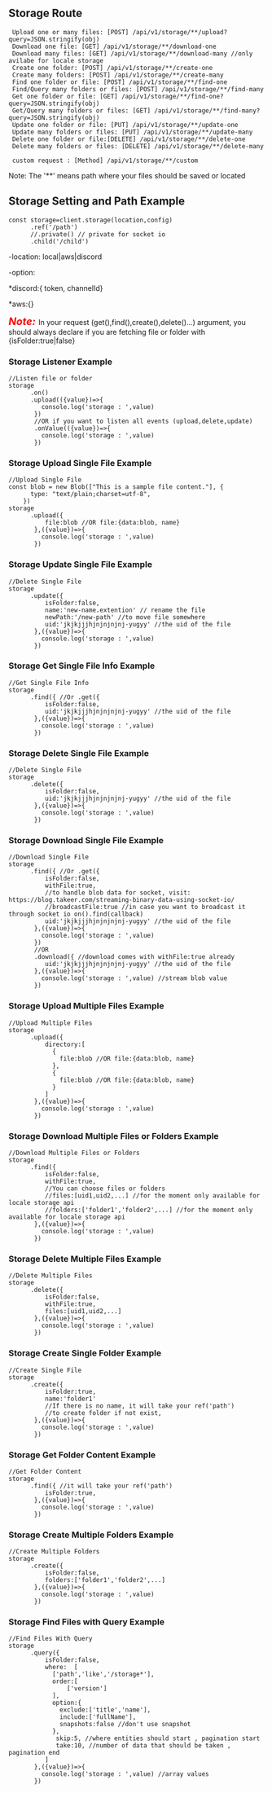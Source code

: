 ## Storage Route
```
 Upload one or many files: [POST] /api/v1/storage/**/upload?query=JSON.stringify(obj)
 Download one file: [GET] /api/v1/storage/**/download-one
 Download many files: [GET] /api/v1/storage/**/download-many //only avilabe for locale storage
 Create one folder: [POST] /api/v1/storage/**/create-one
 Create many folders: [POST] /api/v1/storage/**/create-many
 Find one folder or file: [POST] /api/v1/storage/**/find-one
 Find/Query many folders or files: [POST] /api/v1/storage/**/find-many
 Get one folder or file: [GET] /api/v1/storage/**/find-one?query=JSON.stringify(obj)
 Get/Query many folders or files: [GET] /api/v1/storage/**/find-many?query=JSON.stringify(obj)
 Update one folder or file: [PUT] /api/v1/storage/**/update-one
 Update many folders or files: [PUT] /api/v1/storage/**/update-many
 Delete one folder or file:[DELETE] /api/v1/storage/**/delete-one
 Delete many folders or files: [DELETE] /api/v1/storage/**/delete-many

 custom request : [Method] /api/v1/storage/**/custom
```
Note: The '**' means path where your files should be saved or located
## Storage Setting and Path Example
```
const storage=client.storage(location,config)
      .ref('/path')
      //.private() // private for socket io
      .child('/child')
```
-location: local|aws|discord

-option:

   *discord:{ token, channelId}

   *aws:{}

<span style="color: red;font-size:20px">***Note:*** </span>  In your request (get(),find(),create(),delete()...) argument, you should always declare if you are fetching file
or folder with {isFolder:true|false}
### Storage Listener Example
```
//Listen file or folder
storage
      .on()
      .upload(({value})=>{
         console.log('storage : ',value)
       })
       //OR if you want to listen all events (upload,delete,update)
       .onValue(({value})=>{
         console.log('storage : ',value)
       })
```
### Storage Upload Single File Example
```
//Upload Single File
const blob = new Blob(["This is a sample file content."], {
      type: "text/plain;charset=utf-8",
    })
storage
      .upload({
          file:blob //OR file:{data:blob, name}
       },({value})=>{
         console.log('storage : ',value)
       })
```
### Storage Update Single File Example
```
//Delete Single File
storage
      .update({
          isFolder:false,
          name:'new-name.extention' // rename the file
          newPath:'/new-path' //to move file somewhere
          uid:'jkjkjjjhjnjnjnjnj-yugyy' //the uid of the file
       },({value})=>{
         console.log('storage : ',value)
       })
```
### Storage Get Single File Info Example
```
//Get Single File Info
storage
      .find({ //Or .get({
          isFolder:false,
          uid:'jkjkjjjhjnjnjnjnj-yugyy' //the uid of the file
       },({value})=>{
         console.log('storage : ',value)
       })
```
### Storage Delete Single File Example
```
//Delete Single File
storage
      .delete({
          isFolder:false,
          uid:'jkjkjjjhjnjnjnjnj-yugyy' //the uid of the file
       },({value})=>{
         console.log('storage : ',value)
       })
```
### Storage Download Single File Example
```
//Download Single File
storage
      .find({ //Or .get({
          isFolder:false,
          withFile:true,
          //to handle blob data for socket, visit: https://blog.takeer.com/streaming-binary-data-using-socket-io/
          //broadcastFile:true //in case you want to broadcast it through socket io on().find(callback)
          uid:'jkjkjjjhjnjnjnjnj-yugyy' //the uid of the file
       },({value})=>{
         console.log('storage : ',value)
       })
       //OR
       .download({ //download comes with withFile:true already
          uid:'jkjkjjjhjnjnjnjnj-yugyy' //the uid of the file
       },({value})=>{
         console.log('storage : ',value) //stream blob value
       })
```
### Storage Upload Multiple Files Example
```
//Upload Multiple Files
storage
      .upload({
          directory:[
            {
              file:blob //OR file:{data:blob, name}
            },
            {
              file:blob //OR file:{data:blob, name}
            }
          ]
       },({value})=>{
         console.log('storage : ',value)
       })
```
### Storage Download Multiple Files or Folders Example
```
//Download Multiple Files or Folders
storage
      .find({
          isFolder:false,
          withFile:true,
          //You can choose files or folders
          //files:[uid1,uid2,...] //for the moment only available for locale storage api
          //folders:['folder1','folder2',...] //for the moment only available for locale storage api
       },({value})=>{
         console.log('storage : ',value)
       })
```
### Storage Delete Multiple Files Example
```
//Delete Multiple Files
storage
      .delete({
          isFolder:false,
          withFile:true,
          files:[uid1,uid2,...]
       },({value})=>{
         console.log('storage : ',value)
       })
```
### Storage Create Single Folder Example
```
//Create Single File
storage
      .create({
          isFolder:true,
          name:'folder1'
          //If there is no name, it will take your ref('path')
          //to create folder if not exist,
       },({value})=>{
         console.log('storage : ',value)
       })
```
### Storage Get  Folder Content Example
```
//Get Folder Content
storage
      .find({ //it will take your ref('path')
          isFolder:true,
       },({value})=>{
         console.log('storage : ',value)
       })
```
### Storage Create Multiple Folders Example
```
//Create Multiple Folders
storage
      .create({
          isFolder:false,
          folders:['folder1','folder2',...]
       },({value})=>{
         console.log('storage : ',value)
       })
```

### Storage Find  Files with Query Example
```
//Find Files With Query
storage
      .query({
          isFolder:false,
          where:  [
            ['path','like','/storage*'],
            order:[
                ['version']
            ],
            option:{
              exclude:['title','name'],
              include:['fullName'],
              snapshots:false //don't use snapshot
            },
             skip:5, //where entities should start , pagination start
             take:10, //number of data that should be taken , pagination end
          ]
       },({value})=>{
         console.log('storage : ',value) //array values
       })
```

